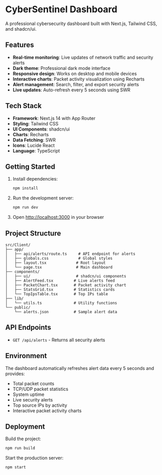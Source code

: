 # CyberSentinel Dashboard

A professional cybersecurity dashboard built with Next.js, Tailwind CSS, and shadcn/ui.

## Features

- **Real-time monitoring**: Live updates of network traffic and security alerts
- **Dark theme**: Professional dark mode interface
- **Responsive design**: Works on desktop and mobile devices
- **Interactive charts**: Packet activity visualization using Recharts
- **Alert management**: Search, filter, and export security alerts
- **Live updates**: Auto-refresh every 5 seconds using SWR

## Tech Stack

- **Framework**: Next.js 14 with App Router
- **Styling**: Tailwind CSS
- **UI Components**: shadcn/ui
- **Charts**: Recharts
- **Data Fetching**: SWR
- **Icons**: Lucide React
- **Language**: TypeScript

## Getting Started

1. Install dependencies:
   ```bash
   npm install
   ```

2. Run the development server:
   ```bash
   npm run dev
   ```

3. Open [http://localhost:3000](http://localhost:3000) in your browser

## Project Structure

```
src/Client/
├── app/
│   ├── api/alerts/route.ts     # API endpoint for alerts
│   ├── globals.css             # Global styles
│   ├── layout.tsx             # Root layout
│   └── page.tsx               # Main dashboard
├── components/
│   ├── ui/                    # shadcn/ui components
│   ├── AlertFeed.tsx         # Live alerts feed
│   ├── PacketChart.tsx       # Packet activity chart
│   ├── StatsGrid.tsx         # Statistics cards
│   └── TopIpsTable.tsx       # Top IPs table
├── lib/
│   └── utils.ts              # Utility functions
└── public/
    └── alerts.json           # Sample alert data
```

## API Endpoints

- `GET /api/alerts` - Returns all security alerts

## Environment

The dashboard automatically refreshes alert data every 5 seconds and provides:
- Total packet counts
- TCP/UDP packet statistics
- System uptime
- Live security alerts
- Top source IPs by activity
- Interactive packet activity charts

## Deployment

Build the project:
```bash
npm run build
```

Start the production server:
```bash
npm start
```
